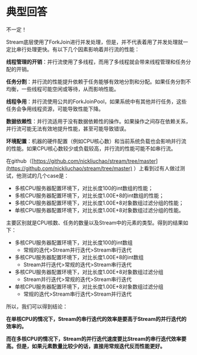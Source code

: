 # 典型回答
不一定！



Stream底层使用了ForkJoin进行并发处理，但是，并不代表着用了并发处理就一定比串行处理更快。有以下几个因素影响着并行流的性能：



**线程管理的开销**：并行流使用了多线程，而用了多线程就会带来线程管理和任务分配的开销。



**任务分割**：并行流的性能提升依赖于任务能够有效地分割和分配。如果任务分割不均衡，一些线程可能空闲或等待，从而影响性能。



**线程争用**：并行流使用公共的ForkJoinPool，如果系统中有其他并行任务，这些任务会争用线程资源，可能导致性能下降。



**数据依赖性**：并行流适用于没有数据依赖性的操作。如果操作之间存在依赖关系，并行流可能无法有效地提升性能，甚至可能导致错误。



**环境配置**：机器的硬件配置（例如CPU核心数）和当前系统负载也会影响并行流的性能。如果CPU核心数较少或负载较高，并行流的性能可能不如串行流。



在github（[https://github.com/nickliuchao/stream/tree/master](https://github.com/nickliuchao/stream/tree/master) ）上看到过有人做过测试，他测试的几个case是：



+ 多核CPU服务器配置环境下，对比长度100的int数组的性能；
+ 多核CPU服务器配置环境下，对比长度1.00E+8的int数组的性能；
+ 多核CPU服务器配置环境下，对比长度1.00E+8对象数组过滤分组的性能；
+ 单核CPU服务器配置环境下，对比长度1.00E+8对象数组过滤分组的性能。



主要区别就是CPU核数、任务的数量以及Stream中的元素的类型。得到的结果如下：



+ 多核CPU服务器配置环境下，对比长度100的int数组 
    - 常规的迭代>Stream并行迭代>Stream串行迭代
+ 多核CPU服务器配置环境下，对比长度1.00E+8的int数组 
    - Stream并行迭代>常规的迭代>Stream串行迭代
+ 多核CPU服务器配置环境下，对比长度1.00E+8对象数组过滤分组 
    - Stream并行迭代>常规的迭代>Stream串行迭代
+ 单核CPU服务器配置环境下，对比长度1.00E+8对象数组过滤分组 
    - 常规的迭代>Stream串行迭代>Stream并行迭代



所以，我们可以得到结论：



**在单核CPU的情况下，Stream的串行迭代的效率是要高于Stream的并行迭代的效率的。**



**而在多核CPU的情况下，Stream的并行迭代速度要比Stream的串行迭代效率要高。但是，如果元素数量比较少的话，直接用常规迭代反而性能更好。**

